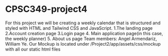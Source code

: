 # CPSC349-project4
For this project we will be creating a weekly calendar that is structured and styled with HTML and Tailwind CSS and JavaScript. 
1.The landing page 
2.Account creation page 
3.Login page 
4. Main application page(in this case, the weekly planner)
5. About us page 
Team members: Angel Armendariz, William Ye.
Our Mockup is located under /Project2/app/assets/css/mockup with all our static html files 
